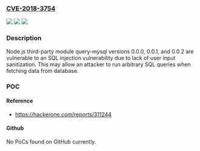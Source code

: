 ### [CVE-2018-3754](https://cve.mitre.org/cgi-bin/cvename.cgi?name=CVE-2018-3754)
![](https://img.shields.io/static/v1?label=Product&message=n%2Fa&color=blue)
![](https://img.shields.io/static/v1?label=Version&message=n%2Fa&color=blue)
![](https://img.shields.io/static/v1?label=Vulnerability&message=n%2Fa&color=brighgreen)

### Description

Node.js third-party module query-mysql versions 0.0.0, 0.0.1, and 0.0.2 are vulnerable to an SQL injection vulnerability due to lack of user input sanitization. This may allow an attacker to run arbitrary SQL queries when fetching data from database.

### POC

#### Reference
- https://hackerone.com/reports/311244

#### Github
No PoCs found on GitHub currently.

